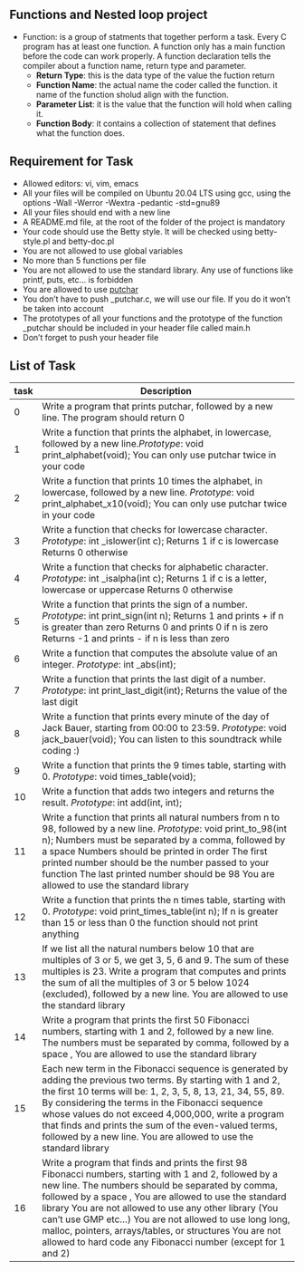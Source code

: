 ## Functions and Nested loop project
- Function: is a group of statments that together perform a task. Every C program has at least one function. A function only has a main function before the code can work properly. A function declaration tells the compiler about a function name, return type and parameter. 
	- **Return Type**: this is the data type of the value the fuction return
	- **Function Name**: the actual name the coder called the function. it name of the function sholud align with the function.
	- **Parameter List**: it is the value that the function will hold when calling it.
	- **Function Body**: it contains a collection of statement that defines what the function does.
## Requirement for Task
- Allowed editors: vi, vim, emacs
- All your files will be compiled on Ubuntu 20.04 LTS using gcc, using the options -Wall -Werror -Wextra -pedantic -std=gnu89
- All your files should end with a new line
- A README.md file, at the root of the folder of the project is mandatory
- Your code should use the Betty style. It will be checked using betty-style.pl and betty-doc.pl
- You are not allowed to use global variables
- No more than 5 functions per file
- You are not allowed to use the standard library. Any use of functions like printf, puts, etc… is forbidden
- You are allowed to use [putchar](https://github.com/holbertonschool/_putchar.c/blob/master/_putchar.c)
- You don’t have to push _putchar.c, we will use our file. If you do it won’t be taken into account
- The prototypes of all your functions and the prototype of the function _putchar should be included in your header file called main.h
- Don’t forget to push your header file
## List of Task

|task| Description|
|---|---|
|0| Write a program that prints putchar, followed by a new line. The program should return 0|
|1| Write a function that prints the alphabet, in lowercase, followed by a new line.*Prototype*: void print_alphabet(void); You can only use putchar twice in your code|
|2| Write a function that prints 10 times the alphabet, in lowercase, followed by a new line. _Prototype_: void print_alphabet_x10(void); You can only use putchar twice in your code|
|3| Write a function that checks for lowercase character. _Prototype_: int _islower(int c); Returns 1 if c is lowercase Returns 0 otherwise|
|4| Write a function that checks for alphabetic character. _Prototype_: int _isalpha(int c); Returns 1 if c is a letter, lowercase or uppercase Returns 0 otherwise|
|5| Write a function that prints the sign of a number. _Prototype_: int print_sign(int n); Returns 1 and prints + if n is greater than zero Returns 0 and prints 0 if n is zero Returns -1 and prints - if n is less than zero|
|6| Write a function that computes the absolute value of an integer. _Prototype_: int _abs(int);|
|7| Write a function that prints the last digit of a number. _Prototype_: int print_last_digit(int); Returns the value of the last digit|
|8| Write a function that prints every minute of the day of Jack Bauer, starting from 00:00 to 23:59. _Prototype_: void jack_bauer(void); You can listen to this soundtrack while coding :)|
|9| Write a function that prints the 9 times table, starting with 0. _Prototype_: void times_table(void);|
|10| Write a function that adds two integers and returns the result. _Prototype_: int add(int, int);|
|11| Write a function that prints all natural numbers from n to 98, followed by a new line. _Prototype_: void print_to_98(int n); Numbers must be separated by a comma, followed by a space Numbers should be printed in order The first printed number should be the number passed to your function The last printed number should be 98 You are allowed to use the standard library|
|12| Write a function that prints the n times table, starting with 0. _Prototype_: void print_times_table(int n); If n is greater than 15 or less than 0 the function should not print anything|
|13| If we list all the natural numbers below 10 that are multiples of 3 or 5, we get 3, 5, 6 and 9. The sum of these multiples is 23. Write a program that computes and prints the sum of all the multiples of 3 or 5 below 1024 (excluded), followed by a new line. You are allowed to use the standard library|
|14| Write a program that prints the first 50 Fibonacci numbers, starting with 1 and 2, followed by a new line. The numbers must be separated by comma, followed by a space ,  You are allowed to use the standard library|
|15| Each new term in the Fibonacci sequence is generated by adding the previous two terms. By starting with 1 and 2, the first 10 terms will be: 1, 2, 3, 5, 8, 13, 21, 34, 55, 89. By considering the terms in the Fibonacci sequence whose values do not exceed 4,000,000, write a program that finds and prints the sum of the even-valued terms, followed by a new line. You are allowed to use the standard library|
|16| Write a program that finds and prints the first 98 Fibonacci numbers, starting with 1 and 2, followed by a new line. The numbers should be separated by comma, followed by a space , You are allowed to use the standard library You are not allowed to use any other library (You can’t use GMP etc…) You are not allowed to use long long, malloc, pointers, arrays/tables, or structures You are not allowed to hard code any Fibonacci number (except for 1 and 2)|
